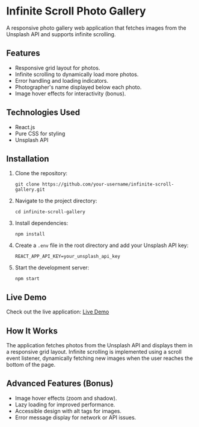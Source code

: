 <!DOCTYPE html>
<html lang="en">
<head>
  <meta charset="UTF-8">
  <meta name="viewport" content="width=device-width, initial-scale=1.0">
 
</head>
<body>
  <h1>Infinite Scroll Photo Gallery</h1>
  <p>A responsive photo gallery web application that fetches images from the Unsplash API and supports infinite scrolling.</p>

  <div class="section">
    <h2>Features</h2>
    <ul>
      <li>Responsive grid layout for photos.</li>
      <li>Infinite scrolling to dynamically load more photos.</li>
      <li>Error handling and loading indicators.</li>
      <li>Photographer's name displayed below each photo.</li>
      <li>Image hover effects for interactivity (bonus).</li>
    </ul>
  </div>

  <div class="section">
    <h2>Technologies Used</h2>
    <ul>
      <li>React.js</li>
      <li>Pure CSS for styling</li>
      <li>Unsplash API</li>
    </ul>
  </div>

  <div class="section">
    <h2>Installation</h2>
    <ol>
      <li>Clone the repository:
        <pre><code>git clone https://github.com/your-username/infinite-scroll-gallery.git</code></pre>
      </li>
      <li>Navigate to the project directory:
        <pre><code>cd infinite-scroll-gallery</code></pre>
      </li>
      <li>Install dependencies:
        <pre><code>npm install</code></pre>
      </li>
      <li>Create a <code>.env</code> file in the root directory and add your Unsplash API key:
        <pre><code>REACT_APP_API_KEY=your_unsplash_api_key</code></pre>
      </li>
      <li>Start the development server:
        <pre><code>npm start</code></pre>
      </li>
    </ol>
  </div>

  <div class="section">
    <h2>Live Demo</h2>
    <p>Check out the live application: <a href="https://infinite-scroll-photo-gallery-gray.vercel.app/">Live Demo</a></p>
  </div>

  <div class="section">
    <h2>How It Works</h2>
    <p>The application fetches photos from the Unsplash API and displays them in a responsive grid layout. Infinite scrolling is implemented using a scroll event listener, dynamically fetching new images when the user reaches the bottom of the page.</p>
  </div>

  <div class="section">
    <h2>Advanced Features (Bonus)</h2>
    <ul>
      <li>Image hover effects (zoom and shadow).</li>
      <li>Lazy loading for improved performance.</li>
      <li>Accessible design with alt tags for images.</li>
      <li>Error message display for network or API issues.</li>
    </ul>
  </div>


</body>
</html>
